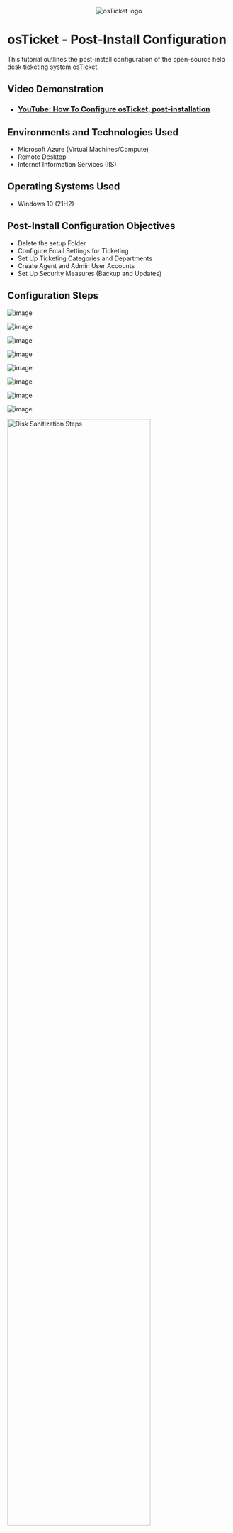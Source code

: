 <p align="center">
<img src="https://i.imgur.com/Clzj7Xs.png" alt="osTicket logo"/>
</p>

<h1>osTicket - Post-Install Configuration</h1>
This tutorial outlines the post-install configuration of the open-source help desk ticketing system osTicket.<br />


<h2>Video Demonstration</h2>

- ### [YouTube: How To Configure osTicket, post-installation](https://www.youtube.com)

<h2>Environments and Technologies Used</h2>

- Microsoft Azure (Virtual Machines/Compute)
- Remote Desktop
- Internet Information Services (IIS)

<h2>Operating Systems Used </h2>

- Windows 10</b> (21H2)

<h2>Post-Install Configuration Objectives</h2>

- Delete the setup Folder
- Configure Email Settings for Ticketing
- Set Up Ticketing Categories and Departments
- Create Agent and Admin User Accounts
- Set Up Security Measures (Backup and Updates)

<h2>Configuration Steps</h2>

![image](https://github.com/user-attachments/assets/8f9f8edd-e81e-4897-abb9-efeb4693e3f1)


![image](https://github.com/user-attachments/assets/769ee3b1-dc3b-42b1-95bd-83731632d75f)



![image](https://github.com/user-attachments/assets/5769fec7-ff70-48ee-a7a0-0d1199b5c7b1)



![image](https://github.com/user-attachments/assets/1808d4bd-65b4-4816-b832-5f7d4db6a95e)




![image](https://github.com/user-attachments/assets/67597874-da34-4bed-98c2-cfa32118273a)




![image](https://github.com/user-attachments/assets/31e99527-527c-4ec6-8a93-b21a7780d545)




![image](https://github.com/user-attachments/assets/b7971c03-dbdf-490e-8b77-b325309e452c)











![image](https://github.com/user-attachments/assets/2a9e8ea0-5432-4243-be53-2778221f8d5f)

<p>
<img src="https://i.imgur.com/DJmEXEB.png" height="80%" width="80%" alt="Disk Sanitization Steps"/>
</p>
<p>
1. Delete the setup Folder
Security Reason: After completing the installation, you should immediately delete the setup folder from the osTicket installation directory to prevent unauthorized access to the installation scripts.
How to Do It:
Navigate to the osTicket installation folder (e.g., C:\inetpub\wwwroot\osticket).
Delete the setup folder.
This is a critical step to secure your system.

</p>
<br />

<p>
<img src="https://i.imgur.com/DJmEXEB.png" height="80%" width="80%" alt="Disk Sanitization Steps"/>
</p>
<p>
2. Configure Email Settings for Ticketing
Purpose: Ensure osTicket can send and receive email notifications for new tickets, responses, and updates.
Steps:
Go to Admin Panel: Log in to the osTicket Admin Dashboard.
Configure Email Settings:
Under Admin Panel > Settings > Email, set up the SMTP server to send outgoing emails (e.g., Gmail SMTP, Mailgun, etc.).
In Admin Panel > Settings > Mailboxes, set up email addresses (e.g., support@yourdomain.com) to receive incoming emails for ticket creation.
Configure Auto-Response settings to ensure customers receive acknowledgment emails upon ticket creation.
This ensures seamless email communication between your support team and customers.

</p>
<br />

<p>
<img src="https://i.imgur.com/DJmEXEB.png" height="80%" width="80%" alt="Disk Sanitization Steps"/>
</p>
<p>
3. Set Up Ticketing Categories and Departments
Purpose: Organize your tickets by category and department to streamline ticket management.
Steps:
In the Admin Panel, go to Manage > Departments to create new departments (e.g., Sales, IT Support, Billing).
Go to Manage > Ticket Forms to configure ticket categories and custom fields, ensuring tickets are routed appropriately.
Assign each department a mailbox for ticket creation, if required, and set permissions for who can access certain departments.
Proper categorization helps improve the efficiency and structure of your helpdesk operations.

</p>
<br />


</p>
<p>
4. Create Agent and Admin User Accounts
Purpose: Set up roles for your support team and admin staff to manage the system efficiently.
Steps:
In the Admin Panel, go to Manage > Staff to create agent accounts.
Assign appropriate permissions, such as the ability to view specific departments, manage tickets, or view reports.
Assign roles (Admin, Agent, etc.) to ensure each user has the correct level of access.
This ensures that agents can access the features they need to provide support, while admins can configure and manage the system.

</p>
<br />

</p>
<p>
5. Set Up Security Measures (Backup and Updates)
Purpose: Implement security protocols and ensure data integrity through regular backups.
Steps:
Backups: Set up a routine for database and file backups to protect ticket data. Use database backup scripts or manual exports to secure data.
Update Configuration: Ensure osTicket is set to receive automatic updates for security patches. You can check for new versions under the Admin Panel > Settings > Version.
Permissions: Double-check that file and folder permissions are properly configured, especially for the attachments, include, and upload directories, to prevent unauthorized access or data loss.
Implementing these security practices ensures the long-term reliability and safety of your osTicket system.

</p>
<br />


</p>
<p>
Lorem ipsum dolor sit amet, consectetur adipiscing elit, sed do eiusmod tempor incididunt ut labore et dolore magna aliqua. Ut enim ad minim veniam, quis nostrud exercitation ullamco laboris nisi ut aliquip ex ea commodo consequat. Duis aute irure dolor in reprehenderit in voluptate velit esse cillum dolore eu fugiat nulla pariatur.
</p>
<br />


